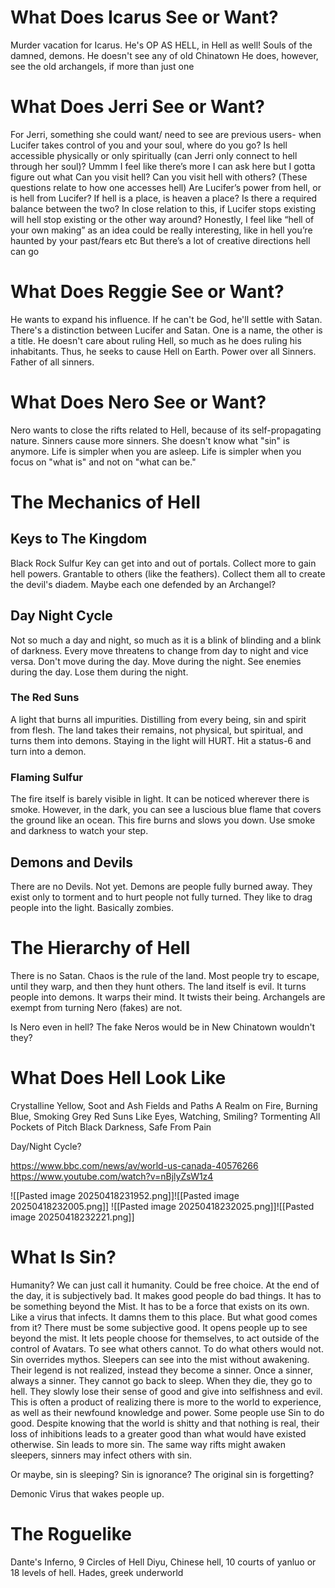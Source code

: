 # What Does Icarus See or Want?
Murder vacation for Icarus. He's OP AS HELL, in Hell as well!
Souls of the damned, demons.
He doesn't see any of old Chinatown
He does, however, see the old archangels, if more than just one

# What Does Jerri See or Want?
For Jerri, something she could want/ need to see are previous users- when Lucifer takes control of you and your soul, where do you go? Is hell accessible physically or only spiritually (can Jerri only connect to hell through her soul)?
Ummm
I feel like there’s more I can ask here but I gotta figure out what
Can you visit hell? Can you visit hell with others? (These questions relate to how one accesses hell)
Are Lucifer’s power from hell, or is hell from Lucifer?
If hell is a place, is heaven a place? Is there a required balance between the two?
In close relation to this, if Lucifer stops existing will hell stop existing or the other way around?
Honestly, I feel like “hell of your own making” as an idea could be really interesting, like in hell you’re haunted by your past/fears etc
But there’s a lot of creative directions hell can go

# What Does Reggie See or Want?
He wants to expand his influence. If he can't be God, he'll settle with Satan.
There's a distinction between Lucifer and Satan. One is a name, the other is a title.
He doesn't care about ruling Hell, so much as he does ruling his inhabitants. Thus, he seeks to cause Hell on Earth.
Power over all Sinners. Father of all sinners.

# What Does Nero See or Want?
Nero wants to close the rifts related to Hell, because of its self-propagating nature.
Sinners cause more sinners. She doesn't know what "sin" is anymore.
Life is simpler when you are asleep. Life is simpler when you focus on "what is" and not on "what can be."

# The Mechanics of Hell
## Keys to The Kingdom
Black Rock Sulfur Key can get into and out of portals. Collect more to gain hell powers. Grantable to others (like the feathers). Collect them all to create the devil's diadem. Maybe each one defended by an Archangel?

## Day Night Cycle
Not so much a day and night, so much as it is a blink of blinding and a blink of darkness. Every move threatens to change from day to night and vice versa. Don't move during the day. Move during the night. See enemies during the day. Lose them during the night.
### The Red Suns
A light that burns all impurities. Distilling from every being, sin and spirit from flesh. The land takes their remains, not physical, but spiritual, and turns them into demons.
Staying in the light will HURT. Hit a status-6 and turn into a demon.
### Flaming Sulfur
The fire itself is barely visible in light. It can be noticed wherever there is smoke. However, in the dark, you can see a luscious blue flame that covers the ground like an ocean. This fire burns and slows you down.
Use smoke and darkness to watch your step.

## Demons and Devils
There are no Devils. Not yet.
Demons are people fully burned away. They exist only to torment and to hurt people not fully turned. They like to drag people into the light. Basically zombies.
# The Hierarchy of Hell
There is no Satan. Chaos is the rule of the land. Most people try to escape, until they warp, and then they hunt others.
The land itself is evil. It turns people into demons. It warps their mind. It twists their being.
Archangels are exempt from turning
Nero (fakes) are not.

Is Nero even in hell? The fake Neros would be in New Chinatown wouldn't they?

# What Does Hell Look Like

Crystalline Yellow, Soot and Ash Fields and Paths
A Realm on Fire, Burning Blue, Smoking Grey
Red Suns Like Eyes, Watching, Smiling? Tormenting All
Pockets of Pitch Black Darkness, Safe From Pain

Day/Night Cycle?

https://www.bbc.com/news/av/world-us-canada-40576266
https://www.youtube.com/watch?v=nBjlyZsW1z4

![[Pasted image 20250418231952.png]]![[Pasted image 20250418232005.png]]
![[Pasted image 20250418232025.png]]![[Pasted image 20250418232221.png]]

# What Is Sin?
Humanity? We can just call it humanity. Could be free choice.
At the end of the day, it is subjectively bad. It makes good people do bad things.
It has to be something beyond the Mist. It has to be a force that exists on its own.
Like a virus that infects. It damns them to this place. But what good comes from it? There must be some subjective good.
It opens people up to see beyond the mist. It lets people choose for themselves, to act outside of the control of Avatars. To see what others cannot. To do what others would not.
Sin overrides mythos. Sleepers can see into the mist without awakening. Their legend is not realized, instead they become a sinner.
Once a sinner, always a sinner. They cannot go back to sleep. When they die, they go to hell. They slowly lose their sense of good and give into selfishness and evil. This is often a product of realizing there is more to the world to experience, as well as their newfound knowledge and power.
Some people use Sin to do good. Despite knowing that the world is shitty and that nothing is real, their loss of inhibitions leads to a greater good than what would have existed otherwise.
Sin leads to more sin. The same way rifts might awaken sleepers, sinners may infect others with sin.

Or maybe, sin is sleeping? Sin is ignorance? The original sin is forgetting?

Demonic Virus that wakes people up.

# The Roguelike
Dante's Inferno, 9 Circles of Hell
Diyu, Chinese hell, 10 courts of yanluo or 18 levels of hell.
Hades, greek underworld
